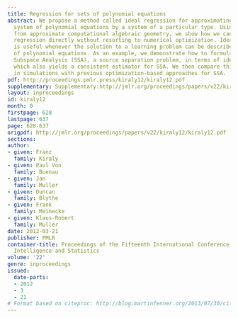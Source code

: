 ```yaml
---
title: Regression for sets of polynomial equations
abstract: We propose a method called ideal regression for approximating an arbitrary
  system of polynomial equations by a system of a particular type. Using techniques
  from approximate computational algebraic geometry, we show how we can solve ideal
  regression directly without resorting to numerical optimization. Ideal regression
  is useful whenever the solution to a learning problem can be described by a system
  of polynomial equations. As an example, we demonstrate how to formulate Stationary
  Subspace Analysis (SSA), a source separation problem, in terms of ideal regression,
  which also yields a consistent estimator for SSA. We then compare this estimator
  in simulations with previous optimization-based approaches for SSA.
pdf: http://proceedings.pmlr.press/kiraly12/kiraly12.pdf
supplementary: Supplementary:http://jmlr.org/proceedings/papers/v22/kiraly12/kiraly12Supple.pdf
layout: inproceedings
id: kiraly12
month: 0
firstpage: 628
lastpage: 637
page: 628-637
origpdf: http://jmlr.org/proceedings/papers/v22/kiraly12/kiraly12.pdf
sections: 
author:
- given: Franz
  family: Kiraly
- given: Paul Von
  family: Buenau
- given: Jan
  family: Muller
- given: Duncan
  family: Blythe
- given: Frank
  family: Meinecke
- given: Klaus-Robert
  family: Muller
date: 2012-03-21
publisher: PMLR
container-title: Proceedings of the Fifteenth International Conference on Artificial
  Intelligence and Statistics
volume: '22'
genre: inproceedings
issued:
  date-parts:
  - 2012
  - 3
  - 21
# Format based on citeproc: http://blog.martinfenner.org/2013/07/30/citeproc-yaml-for-bibliographies/
---
```


